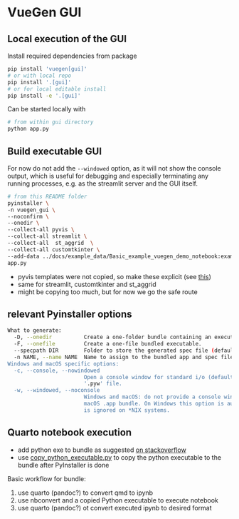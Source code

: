 # VueGen GUI

## Local execution of the GUI

Install required dependencies from package

```bash
pip install 'vuegen[gui]'
# or with local repo
pip install '.[gui]'
# or for local editable install
pip install -e '.[gui]'
```

Can be started locally with

```bash
# from within gui directory
python app.py
```

## Build executable GUI

For now do not add the `--windowed` option, as it will not show the console output,
which is useful for debugging and especially terminating any running processes, e.g.
as the streamlit server and the GUI itself.

```bash
# from this README folder
pyinstaller \
-n vuegen_gui \
--noconfirm \
--onedir \
--collect-all pyvis \
--collect-all streamlit \
--collect-all  st_aggrid  \
--collect-all customtkinter \
--add-data ../docs/example_data/Basic_example_vuegen_demo_notebook:example_data/Basic_example_vuegen_demo_notebook \
app.py
```

- pyvis templates were not copied, so make these explicit (see [this](https://stackoverflow.com/a/72687433/9684872))
- same for streamlit, customtkinter and st_aggrid
- might be copying too much, but for now we go the safe route

## relevant Pyinstaller options

```bash
What to generate:
  -D, --onedir          Create a one-folder bundle containing an executable (default)
  -F, --onefile         Create a one-file bundled executable.
  --specpath DIR        Folder to store the generated spec file (default: current directory)
  -n NAME, --name NAME  Name to assign to the bundled app and spec file (default: first script's basename)
Windows and macOS specific options:
  -c, --console, --nowindowed
                        Open a console window for standard i/o (default). On Windows this option has no effect if the first script is a
                        '.pyw' file.
  -w, --windowed, --noconsole
                        Windows and macOS: do not provide a console window for standard i/o. On macOS this also triggers building a
                        macOS .app bundle. On Windows this option is automatically set if the first script is a '.pyw' file. This option
                        is ignored on *NIX systems.
```

## Quarto notebook execution

- add python exe to bundle as suggested [on stackoverflow](https://stackoverflow.com/a/72639099/9684872)
- use [copy_python_executable.py](copy_python_executable.py) to copy the python executable to the bundle after PyInstaller is done

Basic workflow for bundle:

1. use quarto (pandoc?) to convert qmd to ipynb
1. use nbconvert and a copied Python executable to execute notebook
1. use quarto (pandoc?) ot convert executed ipynb to desired format
